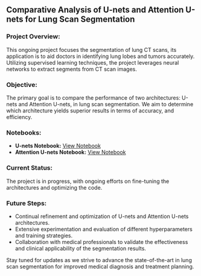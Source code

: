 ## Comparative Analysis of U-nets and Attention U-nets for Lung Scan Segmentation

### Project Overview:
This ongoing project focuses the segmentation of lung CT scans, its application is to aid doctors in identifying lung lobes and tumors accurately. Utilizing supervised learning techniques, the project leverages neural networks to extract segments from CT scan images.

### Objective:
The primary goal is to compare the performance of two architectures: U-nets and Attention U-nets, in lung scan segmentation. We aim to determine which architecture yields superior results in terms of accuracy, and efficiency.

### Notebooks:
- **U-nets Notebook:** [View Notebook](https://drive.google.com/file/d/1heNG4AsE466wIY0osvi0ha-TaZ5TjOCK/view?usp=sharing)
- **Attention U-nets Notebook:** [View Notebook](https://colab.research.google.com/drive/196mub47JMsQodxb_y-dfGH0eVoSKZp-P?usp=sharing)

### Current Status:
The project is in progress, with ongoing efforts on fine-tuning the architectures and optimizing the code.

### Future Steps:
- Continual refinement and optimization of U-nets and Attention U-nets architectures.
- Extensive experimentation and evaluation of different hyperparameters and training strategies.
- Collaboration with medical professionals to validate the effectiveness and clinical applicability of the segmentation results.

Stay tuned for updates as we strive to advance the state-of-the-art in lung scan segmentation for improved medical diagnosis and treatment planning.
